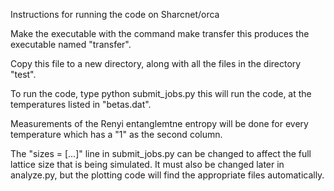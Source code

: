Instructions for running the code on Sharcnet/orca

Make the executable with the command
    make transfer
this produces the executable named "transfer".

Copy this file to a new directory, along with all the files in the directory "test".

To run the code, type
    python submit_jobs.py
this will run the code, at the temperatures listed in "betas.dat".

Measurements of the Renyi entanglemtne entropy will be done for every temperature which has a "1" as the second column.

The "sizes = [...]" line in submit_jobs.py can be changed to affect the full lattice size that is being simulated.
It must also be changed later in analyze.py, but the plotting code will find the appropriate files automatically.
